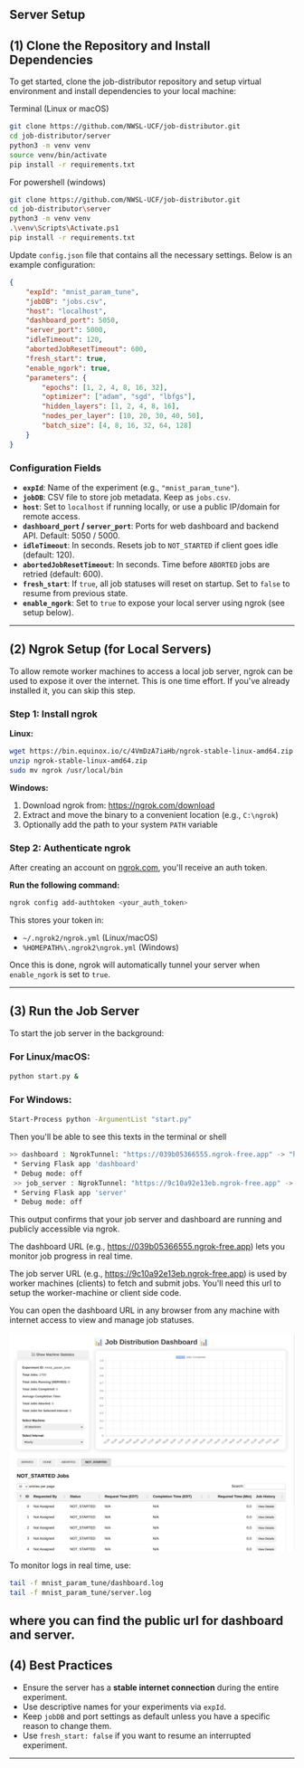 ## Server Setup

## (1) Clone the Repository and Install Dependencies

To get started, clone the job-distributor repository and setup virtual environment and install dependencies to your local machine:

Terminal (Linux or macOS)
```bash
git clone https://github.com/NWSL-UCF/job-distributor.git
cd job-distributor/server
python3 -m venv venv
source venv/bin/activate
pip install -r requirements.txt
```
For powershell (windows)
```bash
git clone https://github.com/NWSL-UCF/job-distributor.git
cd job-distributor\server
python3 -m venv venv
.\venv\Scripts\Activate.ps1
pip install -r requirements.txt
```

Update `config.json` file that contains all the necessary settings. Below is an example configuration:

```json
{
    "expId": "mnist_param_tune",
    "jobDB": "jobs.csv",
    "host": "localhost",
    "dashboard_port": 5050,
    "server_port": 5000,
    "idleTimeout": 120,
    "abortedJobResetTimeout": 600,
    "fresh_start": true,
    "enable_ngork": true,
    "parameters": {
        "epochs": [1, 2, 4, 8, 16, 32],
        "optimizer": ["adam", "sgd", "lbfgs"],
        "hidden_layers": [1, 2, 4, 8, 16],
        "nodes_per_layer": [10, 20, 30, 40, 50],
        "batch_size": [4, 8, 16, 32, 64, 128]
    }
}
```

### Configuration Fields

- **`expId`**: Name of the experiment (e.g., `"mnist_param_tune"`).
- **`jobDB`**: CSV file to store job metadata. Keep as `jobs.csv`.
- **`host`**: Set to `localhost` if running locally, or use a public IP/domain for remote access.
- **`dashboard_port` / `server_port`**: Ports for web dashboard and backend API. Default: 5050 / 5000.
- **`idleTimeout`**: In seconds. Resets job to `NOT_STARTED` if client goes idle (default: 120).
- **`abortedJobResetTimeout`**: In seconds. Time before `ABORTED` jobs are retried (default: 600).
- **`fresh_start`**: If `true`, all job statuses will reset on startup. Set to `false` to resume from previous state.
- **`enable_ngork`**: Set to `true` to expose your local server using ngrok (see setup below).

---

## (2) Ngrok Setup (for Local Servers)

To allow remote worker machines to access a local job server, ngrok can be used to expose it over the internet. This is one time effort. If you've already installed it, you can skip this step.

### Step 1: Install ngrok

**Linux:**
```bash
wget https://bin.equinox.io/c/4VmDzA7iaHb/ngrok-stable-linux-amd64.zip
unzip ngrok-stable-linux-amd64.zip
sudo mv ngrok /usr/local/bin
```

**Windows:**
1. Download ngrok from: https://ngrok.com/download
2. Extract and move the binary to a convenient location (e.g., `C:\ngrok`)
3. Optionally add the path to your system `PATH` variable

### Step 2: Authenticate ngrok

After creating an account on [ngrok.com](https://ngrok.com), you'll receive an auth token.

**Run the following command:**
```bash
ngrok config add-authtoken <your_auth_token>
```

This stores your token in:
- `~/.ngrok2/ngrok.yml` (Linux/macOS)
- `%HOMEPATH%\.ngrok2\ngrok.yml` (Windows)

Once this is done, ngrok will automatically tunnel your server when `enable_ngork` is set to `true`.

---

## (3) Run the Job Server

To start the job server in the background:

### For **Linux/macOS**:
```bash
python start.py &
```
### For **Windows**:
```bash
Start-Process python -ArgumentList "start.py"
```
Then you'll be able to see this texts in the terminal or shell
```bash
>> dashboard : NgrokTunnel: "https://039b05366555.ngrok-free.app" -> "http://localhost:5050"
 * Serving Flask app 'dashboard'
 * Debug mode: off
 >> job_server : NgrokTunnel: "https://9c10a92e13eb.ngrok-free.app" -> "http://localhost:5000"
 * Serving Flask app 'server'
 * Debug mode: off
```
This output confirms that your job server and dashboard are running and publicly accessible via ngrok.

The dashboard URL (e.g., https://039b05366555.ngrok-free.app) lets you monitor job progress in real time.

The job server URL (e.g., https://9c10a92e13eb.ngrok-free.app) is used by worker machines (clients) to fetch and submit jobs. You'll need this url to setup the worker-machine or client side code.

You can open the dashboard URL in any browser from any machine with internet access to view and manage job statuses.

![Job Dashboard](../img/dashboard.png)

To monitor logs in real time, use:

```bash
tail -f mnist_param_tune/dashboard.log
tail -f mnist_param_tune/server.log
```
where you can find the public url for dashboard and server. 
---

## (4) Best Practices

- Ensure the server has a **stable internet connection** during the entire experiment.
- Use descriptive names for your experiments via `expId`.
- Keep `jobDB` and port settings as default unless you have a specific reason to change them.
- Use `fresh_start: false` if you want to resume an interrupted experiment.
---
